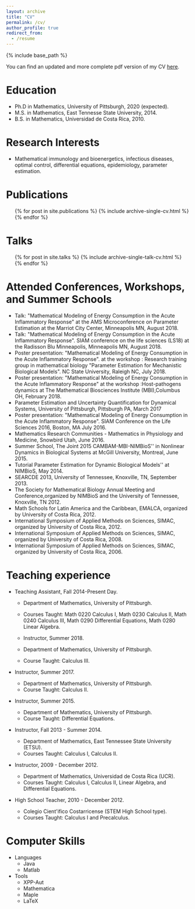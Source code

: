 ```yaml
---
layout: archive
title: "CV"
permalink: /cv/
author_profile: true
redirect_from:
  - /resume
---
```


{% include base_path %}

You can find an updated and more complete pdf version of my CV [here](https://ivanrazu.github.io/files/CVIvanRamirez.pdf).


Education
=====
* Ph.D in Mathematics, University of Pittsburgh, 2020 (expected).
* M.S. in Mathematics, East Tennesse State University, 2014.
* B.S. in Mathematics, Universidad de Costa Rica, 2010.

Research Interests
====
* Mathematical immunology and bioenergetics, infectious diseases, optimal control, differential equations,
epidemiology, parameter estimation.
 
  
Publications
=====

  <ul>{% for post in site.publications %}
    {% include archive-single-cv.html %}
  {% endfor %}</ul>

Talks
=====
  <ul>{% for post in site.talks %}
    {% include archive-single-talk-cv.html %}
  {% endfor %}</ul>
  
  
Attended Conferences, Workshops, and Summer Schools
=====
 * Talk: "Mathematical Modeling of Energy Consumption in the Acute Inflammatory Response" at the AMS Microconference on Parameter Estimation at the Marriot City Center, Minneapolis MN, August 2018.
 * Talk: "Mathematical Modeling of Energy Consumption in the Acute Inflammatory Response". SIAM conference on the life sciences (LS18) at the Radisson Blu Minneapolis, Minneapolis MN, August 2018.
 * Poster presentation: "Mathematical Modeling of Energy Consumption in the Acute Inflammatory Response". at the workshop : Research training group in mathematical biology "Parameter Estimation for Mechanistic Biological Models". NC State University, Raleigh NC, July 2018.
  * Poster presentation: "Mathematical Modeling of Energy Consumption in the Acute Inflammatory Response" at the workshop :Host-pathogens dynamics at The Mathematical Biosciences Institute (MBI),Columbus OH, February 2018.
 *  Parameter Estimation and Uncertainty Quantification for Dynamical Systems, University of Pittsburgh, Pittsburgh PA, March 2017
 * Poster presentation: "Mathematical Modeling of Energy Consumption in the Acute
Inflammatory Response". SIAM Conference on the Life Sciences 2016, Boston, MA July 2016.
 *  Mathematics Research Communities - Mathematics in Physiology and Medicine, Snowbird Utah, June 2016.
 *  Summer School, The Joint 2015 CAMBAM-MBI-NIMBioS'' in Nonlinear Dynamics in Biological Systems at McGill University, Montreal, June 2015.
 *  Tutorial Parameter Estimation for Dynamic Biological Models'' at NIMBioS, May 2014.
 *  SEARCDE 2013, University of Tennessee, Knoxville, TN, September 2013.
 *  The Society for Mathematical Biology Annual Meeting and Conference,organized by NIMBioS and the University of Tennessee, Knoxville, TN 2012.
 *  Math Schools for Latin America and the Caribbean, EMALCA, organized by University of Costa Rica, 2012.
 * International Symposium of Applied Methods on Sciences, SIMAC, organized by University of Costa Rica, 2012.
 * International Symposium of Applied Methods on Sciences, SIMAC, organized by University of Costa Rica, 2008.
 * International Symposium of Applied Methods on Sciences, SIMAC, organized by University of Costa Rica, 2006.
 
Teaching experience
=====
* Teaching Assistant, Fall 2014-Present Day.
  * Department of Mathematics, University of Pittsburgh.
  * Courses Taught: Math 0220 Calculus I, Math 0230 Calculus II, Math 0240 Calculus III, Math 0290 Differential Equations, Math 0280 Linear Algebra.
  
  * Instructor, Summer 2018.
  * Department of Mathematics, University of Pittsburgh. 
  * Course Taught: Calculus III. 
  
* Instructor, Summer 2017.
  * Department of Mathematics, University of Pittsburgh. 
  * Course Taught: Calculus II. 

* Instructor, Summer 2015.
  * Department of Mathematics, University of Pittsburgh. 
  * Course Taught: Differential Equations. 

* Instructor, Fall 2013 - Summer 2014.
  * Department of Mathematics, East Tennessee State University (ETSU). 
  * Courses Taught: Calculus I, Calculus II.
  
* Instructor, 2009 - December 2012.
  * Department of Mathematics, Universidad de Costa Rica (UCR).
  * Courses Taught: Calculus I, Calculus II, Linear Algebra, and Differential Equations.

* High School Teacher, 2010 - December 2012.
  * Colegio Cient\'ifico Costarricense (STEM High School type).
  * Courses Taught: Calculus I and Precalculus.
 
Computer Skills
=====
* Languages 
  * Java
  * Matlab
* Tools
  * XPP-Aut
  * Mathematica
  * Maple
  * LaTeX
  

